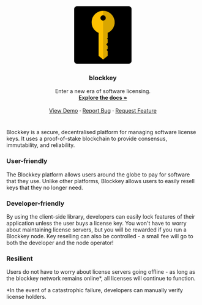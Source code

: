 <br>

<p align="center">

  <h3 align="center">
    <a href="#----------------">
      <img src="img/logo.png" alt="Logo" width="150" height="150">
    </a>
  </h3>

  <h3 align="center">blockkey</h3>

  <p align="center">
    Enter a new era of software licensing.
    <br />
    <a href="https://github.com/mileswatson/blockkey"><strong>Explore the docs »</strong></a>
    <br />
    <br />
    <a href="https://github.com/mileswatson/blockkey">View Demo</a>
    ·
    <a href="https://github.com/mileswatson/blockkey/issues">Report Bug</a>
    ·
    <a href="https://github.com/mileswatson/blockkey/issues">Request Feature</a>
  </p>
</p>

<h1></h1>

Blockkey is a secure, decentralised platform for managing software license keys. It uses a proof-of-stake blockchain to provide consensus, immutability, and reliability.

### User-friendly

The Blockkey platform allows users around the globe to pay for software that they use. Unlike other platforms, Blockkey allows users to easily resell keys that they no longer need.

### Developer-friendly

By using the client-side library, developers can easily lock features of their application unless the user buys a license key. You won't have to worry about maintaining license servers, but you will be rewarded if you run a Blockkey node. Key reselling can also be controlled - a small fee will go to both the developer and the node operator!

### Resilient

Users do not have to worry about license servers going offline - as long as the blockkey network remains online*, all licenses will continue to function.

*In the event of a catastrophic failure, developers can manually verify license holders.
